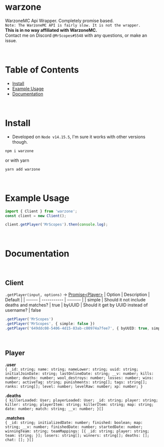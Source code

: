 # warzone
WarzoneMC Api Wrapper. Completely promise based.\
`Note: The WarzoneMC API is fairly slow. It is not the wrapper.`\
**This is in no way affiliated with WarzoneMC.**\
Contact me on Discord `@MrScopes#5548` with any questions, or make an issue. 

<br>

# Table of Contents
- [Install](#install)
- [Example Usage](#example-usage)
- [Documentation](#documentation)

<br>

# Install
- Developed on `Node v14.15.5`, I'm sure it works with other versions though.
```c
npm i warzone
```
or with yarn
```
yarn add warzone
```

<br>

# Example Usage
```ts
import { Client } from 'warzone';
const client = new Client();

client.getPlayer('MrScopes').then(console.log);
```

<br>

# Documentation

<br>

## Client

`.getPlayer(input, options)` -> [Promise\<Player>](#player)
| Option | Description | Default |
| ------ | ----------- | ------- |
| simple | Should it not include deaths and matches? | true
| byUUID | Should it get by UUID instead of username? | false
```ts
.getPlayer('MrScopes')
.getPlayer('MrScopes', { simple: false })
.getPlayer('649ddc08-5406-4d15-83ab-c00974a7fee7', { byUUID: true, simple: false })
```


<br>

## Player
**.user**\
`{
    _id: string;
    name: string;
    nameLower: string;
    uuid: string;
    initialJoinDate: string;
    lastOnlineDate: string;
    __v: number;
    kills: number;
    deaths: number;
    wool_destroys: number;
    losses: number;
    wins: number;
    activeTag: string;
    punishments: string[];
    tags: string[];
    ranks: string[];
    level: number;
    levelRaw: number;
    xp: number;
}`

**.deaths**\
`{
    killerLoaded: User;
    playerLoaded: User;
    _id: string;
    player: string;
    killer: string;
    playerItem: string;
    killerItem: string;
    map: string;
    date: number;
    match: string;
    __v: number;
}[]`

**.matches**\
`{
    _id: string;
    initializedDate: number;
    finished: boolean;
    map: string;
    __v: number;
    finishedDate: number;
    startedDate: number;
    winningTeam: string;
    teamMappings: [{
        _id: string;
        player: string;
        team: string;
    }];
    losers: string[];
    winners: string[];
    deaths: [];
    chat: [];
}[]`